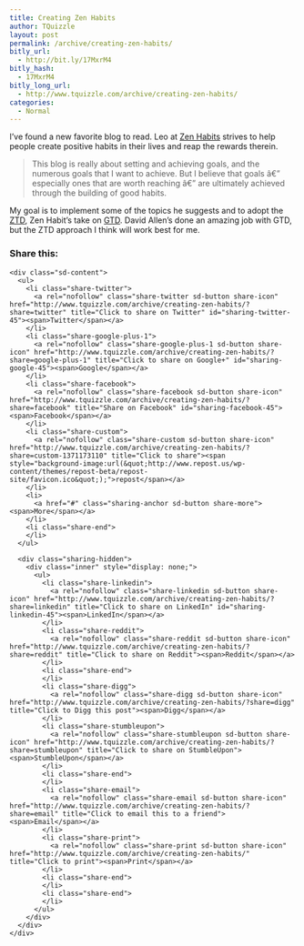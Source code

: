 ```yaml
---
title: Creating Zen Habits
author: TQuizzle
layout: post
permalink: /archive/creating-zen-habits/
bitly_url:
  - http://bit.ly/17MxrM4
bitly_hash:
  - 17MxrM4
bitly_long_url:
  - http://www.tquizzle.com/archive/creating-zen-habits/
categories:
  - Normal
---
```

I&#8217;ve found a new favorite blog to read. Leo at <a rel="nofollow" target="_blank" href="http://zenhabits.net">Zen Habits</a> strives to help people create positive habits in their lives and reap the rewards therein.

> This blog is really about setting and achieving goals, and the numerous goals that I want to achieve. But I believe that goals â€” especially ones that are worth reaching â€” are ultimately achieved through the building of good habits.

My goal is to implement some of the topics he suggests and to adopt the <a rel="nofollow" target="_blank" href="http://zenhabits.net/2007/04/zen-to-done-ztd-the-ultimate-simple-productivity-system/">ZTD</a>, Zen Habit&#8217;s take on <a rel="nofollow" target="_blank" href="http://www.davidco.com/">GTD</a>. David Allen&#8217;s done an amazing job with GTD, but the ZTD approach I think will work best for me.

<div class="sharedaddy sd-sharing-enabled">
  <div class="robots-nocontent sd-block sd-social sd-social-icon-text sd-sharing">
    <h3 class="sd-title">
      Share this:
    </h3>
    
    <div class="sd-content">
      <ul>
        <li class="share-twitter">
          <a rel="nofollow" class="share-twitter sd-button share-icon" href="http://www.tquizzle.com/archive/creating-zen-habits/?share=twitter" title="Click to share on Twitter" id="sharing-twitter-45"><span>Twitter</span></a>
        </li>
        <li class="share-google-plus-1">
          <a rel="nofollow" class="share-google-plus-1 sd-button share-icon" href="http://www.tquizzle.com/archive/creating-zen-habits/?share=google-plus-1" title="Click to share on Google+" id="sharing-google-45"><span>Google</span></a>
        </li>
        <li class="share-facebook">
          <a rel="nofollow" class="share-facebook sd-button share-icon" href="http://www.tquizzle.com/archive/creating-zen-habits/?share=facebook" title="Share on Facebook" id="sharing-facebook-45"><span>Facebook</span></a>
        </li>
        <li class="share-custom">
          <a rel="nofollow" class="share-custom sd-button share-icon" href="http://www.tquizzle.com/archive/creating-zen-habits/?share=custom-1371173110" title="Click to share"><span style="background-image:url(&quot;http://www.repost.us/wp-content/themes/repost-beta/repost-site/favicon.ico&quot;);">repost</span></a>
        </li>
        <li>
          <a href="#" class="sharing-anchor sd-button share-more"><span>More</span></a>
        </li>
        <li class="share-end">
        </li>
      </ul>
      
      <div class="sharing-hidden">
        <div class="inner" style="display: none;">
          <ul>
            <li class="share-linkedin">
              <a rel="nofollow" class="share-linkedin sd-button share-icon" href="http://www.tquizzle.com/archive/creating-zen-habits/?share=linkedin" title="Click to share on LinkedIn" id="sharing-linkedin-45"><span>LinkedIn</span></a>
            </li>
            <li class="share-reddit">
              <a rel="nofollow" class="share-reddit sd-button share-icon" href="http://www.tquizzle.com/archive/creating-zen-habits/?share=reddit" title="Click to share on Reddit"><span>Reddit</span></a>
            </li>
            <li class="share-end">
            </li>
            <li class="share-digg">
              <a rel="nofollow" class="share-digg sd-button share-icon" href="http://www.tquizzle.com/archive/creating-zen-habits/?share=digg" title="Click to Digg this post"><span>Digg</span></a>
            </li>
            <li class="share-stumbleupon">
              <a rel="nofollow" class="share-stumbleupon sd-button share-icon" href="http://www.tquizzle.com/archive/creating-zen-habits/?share=stumbleupon" title="Click to share on StumbleUpon"><span>StumbleUpon</span></a>
            </li>
            <li class="share-end">
            </li>
            <li class="share-email">
              <a rel="nofollow" class="share-email sd-button share-icon" href="http://www.tquizzle.com/archive/creating-zen-habits/?share=email" title="Click to email this to a friend"><span>Email</span></a>
            </li>
            <li class="share-print">
              <a rel="nofollow" class="share-print sd-button share-icon" href="http://www.tquizzle.com/archive/creating-zen-habits/" title="Click to print"><span>Print</span></a>
            </li>
            <li class="share-end">
            </li>
            <li class="share-end">
            </li>
          </ul>
        </div>
      </div>
    </div>
  </div>
</div>